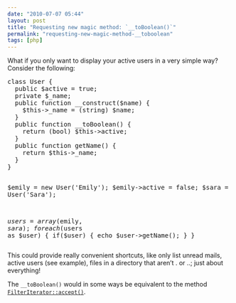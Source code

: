 ```yaml
---
date: "2010-07-07 05:44"
layout: post
title: "Requesting new magic method: `__toBoolean()`"
permalink: "requesting-new-magic-method-__toboolean"
tags: [php]
---
```


What if you only want to display your active users in a very simple way? Consider the following:
<div class="CodeRay">
<div class="code">
<pre>class User {
  public $active = true;
  private $_name;
  public function __construct($name) {
    $this-&gt;_name = (string) $name;
  }
  public function __toBoolean() {
    return (bool) $this-&gt;active;
  }
  public function getName() {
    return $this-&gt;_name;
  }
}

$emily = new User('Emily');
$emily-&gt;active = false;
$sara = new User('Sara');

$users = array($emily, $sara);
foreach($users as $user) {
  if($user) {
    echo $user-&gt;getName();
  }
}</pre>
</div>
</div>
This could provide really convenient shortcuts, like only list unread mails, active users (see example), files in a directory that aren’t . or ..; just about everything!

The <code>__toBoolean()</code> would in some ways be equivalent to the method <a href="http://www.php.net/manual/en/class.filteriterator.php"><code>FilterIterator::accept()</code></a>.
